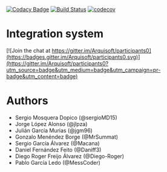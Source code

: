 [![Codacy Badge](https://api.codacy.com/project/badge/Grade/2f5e9b234d9b4cbd8669629c299990ad)](https://www.codacy.com/app/jelabra/parti_i1a?utm_source=github.com&utm_medium=referral&utm_content=Arquisoft/parti_i1a&utm_campaign=badger)
[![Build Status](https://travis-ci.org/Arquisoft/parti_i1a.svg?branch=master)](https://travis-ci.org/Arquisoft/parti_i1a)
[![codecov](https://codecov.io/gh/Arquisoft/parti_i1a/branch/master/graph/badge.svg)](https://codecov.io/gh/Arquisoft/parti_i1a)


# Integration system

[![Join the chat at https://gitter.im/Arquisoft/participants0](https://badges.gitter.im/Arquisoft/participants0.svg)](https://gitter.im/Arquisoft/participants0?utm_source=badge&utm_medium=badge&utm_campaign=pr-badge&utm_content=badge)

# Authors

- Sergio Mosquera Dopico (@sergioMD15)
- Jorge López Alonso (@jlpza)
- Julián García Murias (@jgm96)
- Gonzalo Menéndez Borge (@MrSummat)
- Sergio García Álvarez (@Macana)
- Daniel Fernández Feito (@Daniff3)
- Diego Roger Freijo Álvarez (@Diego-Roger)
- Pablo García Ledo (@MessCoder)
